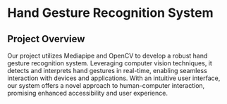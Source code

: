 # Hand Gesture Recognition System

## Project Overview
Our project utilizes Mediapipe and OpenCV to develop a robust hand gesture recognition system. Leveraging computer vision techniques, it detects and interprets hand gestures in real-time, enabling seamless interaction with devices and applications. With an intuitive user interface, our system offers a novel approach to human-computer interaction, promising enhanced accessibility and user experience.
